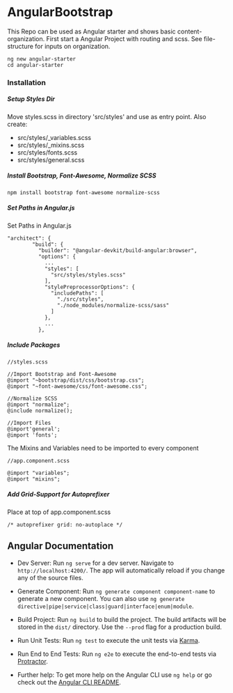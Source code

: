 # AngularBootstrap
This Repo can be used as Angular starter and shows basic content-organization. First start a Angular Project with routing and scss. See file-structure for inputs on organization.
```
ng new angular-starter
cd angular-starter
```

### Installation
##### Setup Styles Dir
Move styles.scss in directory 'src/styles' and use as entry point. Also create:
- src/styles/_variables.scss
- src/styles/_mixins.scss
- src/styles/fonts.scss
- src/styles/general.scss

##### Install Bootstrap, Font-Awesome, Normalize SCSS
```
npm install bootstrap font-awesome normalize-scss
```


##### Set Paths in Angular.js
Set Paths in Angular.js
```
"architect": {
        "build": {
          "builder": "@angular-devkit/build-angular:browser",
          "options": {
            ...
            "styles": [
              "src/styles/styles.scss"
            ],
            "stylePreprocessorOptions": {
              "includePaths": [
                "./src/styles",
                "./node_modules/normalize-scss/sass"
              ]
            },
            ...
          },
```

##### Include Packages 
```
//styles.scss

//Import Bootstrap and Font-Awesome
@import "~bootstrap/dist/css/bootstrap.css";
@import "~font-awesome/css/font-awesome.css";

//Normalize SCSS
@import "normalize";
@include normalize();

//Import Files
@import'general';
@import 'fonts';
```


The Mixins and Variables need to be imported to every component
```
//app.component.scss

@import "variables";
@import "mixins";
```

##### Add Grid-Support for Autoprefixer
Place at top of app.component.scss
```
/* autoprefixer grid: no-autoplace */
```


## Angular Documentation

- Dev Server: Run `ng serve` for a dev server. Navigate to `http://localhost:4200/`. The app will automatically reload if you change any of the source files.

- Generate Component: Run `ng generate component component-name` to generate a new component. You can also use `ng generate directive|pipe|service|class|guard|interface|enum|module`.

- Build Project: Run `ng build` to build the project. The build artifacts will be stored in the `dist/` directory. Use the `--prod` flag for a production build.

- Run Unit Tests: Run `ng test` to execute the unit tests via [Karma](https://karma-runner.github.io).

- Run End to End Tests: Run `ng e2e` to execute the end-to-end tests via [Protractor](http://www.protractortest.org/).

- Further help: To get more help on the Angular CLI use `ng help` or go check out the [Angular CLI README](https://github.com/angular/angular-cli/blob/master/README.md).

